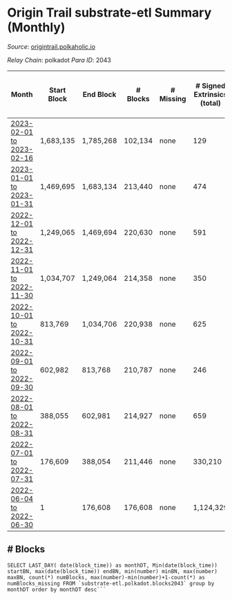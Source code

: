 # Origin Trail substrate-etl Summary (Monthly)

_Source_: [origintrail.polkaholic.io](https://origintrail.polkaholic.io)

*Relay Chain*: polkadot
*Para ID*: 2043



| Month | Start Block | End Block | # Blocks | # Missing | # Signed Extrinsics (total) | # Active Accounts (avg) | # Addresses with Balances (max) | Issues |
| ----- | ----------- | --------- | -------- | --------- | --------------------------- | ----------------------- | ------------------------------- | ------ |
| [2023-02-01 to 2023-02-16](/polkadot/2043-origintrail/2023-02-28.md) | 1,683,135 | 1,785,268 | 102,134 | none  | 129 | 6 | 3,629 | - | 
| [2023-01-01 to 2023-01-31](/polkadot/2043-origintrail/2023-01-31.md) | 1,469,695 | 1,683,134 | 213,440 | none  | 474 | 8 | 3,606 | - | 
| [2022-12-01 to 2022-12-31](/polkadot/2043-origintrail/2022-12-31.md) | 1,249,065 | 1,469,694 | 220,630 | none  | 591 | 9 | 3,523 | - | 
| [2022-11-01 to 2022-11-30](/polkadot/2043-origintrail/2022-11-30.md) | 1,034,707 | 1,249,064 | 214,358 | none  | 350 | 7 | 3,222 | - | 
| [2022-10-01 to 2022-10-31](/polkadot/2043-origintrail/2022-10-31.md) | 813,769 | 1,034,706 | 220,938 | none  | 625 | 4 | 3,188 | - | 
| [2022-09-01 to 2022-09-30](/polkadot/2043-origintrail/2022-09-30.md) | 602,982 | 813,768 | 210,787 | none  | 246 | 4 | 2,986 | - | 
| [2022-08-01 to 2022-08-31](/polkadot/2043-origintrail/2022-08-31.md) | 388,055 | 602,981 | 214,927 | none  | 659 | 4 | 2,945 | - | 
| [2022-07-01 to 2022-07-31](/polkadot/2043-origintrail/2022-07-31.md) | 176,609 | 388,054 | 211,446 | none  | 330,210 | 5 | 2,833 | - | 
| [2022-06-04 to 2022-06-30](/polkadot/2043-origintrail/2022-06-30.md) | 1 | 176,608 | 176,608 | none  | 1,124,329 | 4 | 11 | - | 

## # Blocks
```
SELECT LAST_DAY( date(block_time)) as monthDT, Min(date(block_time)) startBN, max(date(block_time)) endBN, min(number) minBN, max(number) maxBN, count(*) numBlocks, max(number)-min(number)+1-count(*) as numBlocks_missing FROM `substrate-etl.polkadot.blocks2043` group by monthDT order by monthDT desc```

